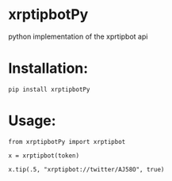 # xrptipbotPy
python implementation of the xprtipbot api


# Installation:
`pip install xrptipbotPy`

# Usage:
`from xrptipbotPy import xrptipbot`

`x = xrptipbot(token)`

`x.tip(.5, "xrptipbot://twitter/AJ58O", true)`
